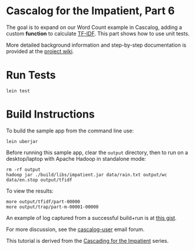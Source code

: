 # Cascalog for the Impatient, Part 6
The goal is to expand on our Word Count example in Cascalog, adding a custom **function** to calculate [TF-IDF](http://en.wikipedia.org/wiki/Tf*idf). This part shows how to use unit tests.

More detailed background information and step-by-step documentation is provided at the [project wiki](https://github.com/Quantisan/Impatient/wiki).

# Run Tests

    lein test

# Build Instructions
To build the sample app from the command line use:

    lein uberjar 

Before running this sample app, clear the `output` directory, then to run on a desktop/laptop with Apache Hadoop in standalone mode:

    rm -rf output
    hadoop jar ./build/libs/impatient.jar data/rain.txt output/wc data/en.stop output/tfidf

To view the results:

    more output/tfidf/part-00000
    more output/trap/part-m-00001-00000 

An example of log captured from a successful build+run is at [this
gist](https://gist.github.com/3501436). 

For more discussion, see the [cascalog-user](https://groups.google.com/forum/?fromgroups#!forum/cascalog-user) email forum.

This tutorial is derived from the [Cascading for the Impatient](http://www.cascading.org/category/impatient/) series.
